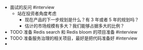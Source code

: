 - 面试的反问 #interview
	- 站在投资者角度考虑
		- 现在产品的下一步规划是什么？有 3 年或者 5 年的规划吗？
		- 估计的市场规模有多大？我们能够占据多大的比例？
- TODO 准备 Redis search 和 Redis bloom 的项目准备 #interview
- TODO 准备服务治理的相关项目，最好是把代码准备好 #interview
-